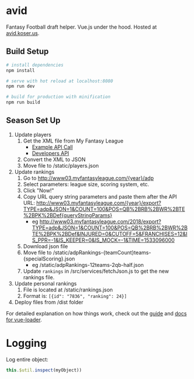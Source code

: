 # avid
Fantasy Football draft helper. Vue.js under the hood. Hosted at [avid.koser.us](http://avid.koser.us).

## Build Setup

``` bash
# install dependencies
npm install

# serve with hot reload at localhost:8080
npm run dev

# build for production with minification
npm run build
```

## Season Set Up

1. Update players
    1. Get the XML file from My Fantasy League
        - [Example API Call](https://www72.myfantasyleague.com/2018/export?TYPE=players&DETAILS=&SINCE=&PLAYERS=&JSON=0)
        - [Developers API](https://www72.myfantasyleague.com/2018/api_info?STATE=test&CMD=export&TYPE=players)
    2. Convert the XML to JSON
    3. Move file to /static/players.json
2. Update rankings
    1. Go to http://www03.myfantasyleague.com/{year}/adp
    2. Select parameters: league size, scoring system, etc.
    3. Click "Now!"
    4. Copy URL query string parameters and paste them after the API URL: http://www03.myfantasyleague.com/{year}/export?TYPE=adp&JSON=1&COUNT=100&POS=QB%2BRB%2BWR%2BTE%2BPK%2BDef{queryStringParams}
        - eg http://www03.myfantasyleague.com/2018/export?TYPE=adp&JSON=1&COUNT=100&POS=QB%2BRB%2BWR%2BTE%2BPK%2BDef&INJURED=0&CUTOFF=5&FRANCHISES=12&IS_PPR=-1&IS_KEEPER=0&IS_MOCK=-1&TIME=1533096000
    5. Download json file
    6. Move file to /static/adpRankings-{teamCount}teams-{specialScoring}.json
        - eg /static/adpRankings-12teams-2qb-half.json
    7. Update `rankings` in /src/services/fetchJson.js to get the new rankings file.
3. Update personal rankings
    1. File is located at /static/rankings.json
    2. Format is: `[{id": "7836", "ranking": 24}]`
4. Deploy files from /dist folder



For detailed explanation on how things work, check out the [guide](http://vuejs-templates.github.io/webpack/) and [docs for vue-loader](http://vuejs.github.io/vue-loader).

# Logging

Log entire object:

``` javascript 
this.$util.inspect(myObject))
```
